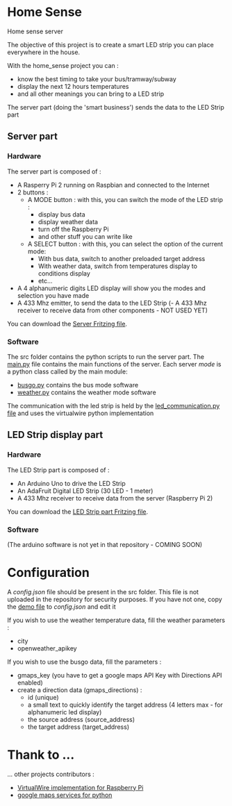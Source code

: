 # Home Sense
Home sense server

The objective of this project is to create a smart LED strip you can place everywhere in the house.

With the home_sense project you can :
- know the best timing to take your bus/tramway/subway
- display the next 12 hours temperatures
- and all other meanings you can bring to a LED strip

The server part (doing the 'smart business') sends the data to the LED Strip part

## Server part

### Hardware

The server part is composed of :
- A Rasperry Pi 2 running on Raspbian and connected to the Internet
- 2 buttons :
	- A MODE button : with this, you can switch the mode of the LED strip :
		- display bus data
		- display weather data
		- turn off the Raspberry Pi
		- and other stuff you can write like 
	- A SELECT button : with this, you can select the option of the current mode:
		- With bus data,  switch to another preloaded target address
		- With weather data, switch from temperatures display to conditions display
		- etc...
- A 4 alphanumeric digits LED display will show you the modes and selection you have made
- A 433 Mhz emitter, to send the data to the LED Strip 
(- A 433 Mhz receiver to receive data from other components - NOT USED YET)

You can download the [Server Fritzing file](fritzing/server.fzz).

### Software

The src folder contains the python scripts to run the server part.
The [main.py](src/main.py) file contains the main functions of the server.
Each server _mode_ is a python class called by the main module:
- [busgo.py](src/busgo.py) contains the bus mode software
- [weather.py](src/weather.py) contains the weather mode software

The communication with the led strip is held by the [led_communication.py file](src/led_communication.py) and uses the virtualwire python implementation

## LED Strip display part

### Hardware

The LED Strip part is composed of :
- An Arduino Uno to drive the LED Strip
- An AdaFruit Digital LED Strip (30 LED - 1 meter)
- A 433 Mhz receiver to receive data from the server (Raspberry Pi 2)

You can download the [LED Strip part Fritzing file](fritzing/ardled.fzz).

### Software
(The arduino software is not yet in that repository - COMING SOON)

# Configuration

A _config.json_ file should be present in the src folder. This file is not uploaded in the repository for security purposes.
If you have not one, copy the [demo file](src/demo_config.json) to _config.json_ and edit it

If you wish to use the weather temperature data, fill the weather parameters : 
- city
- openweather_apikey


If you wish to use the busgo data, fill the parameters : 
- gmaps_key (you have to get a google maps API Key with Directions API enabled)
- create a direction data (gmaps_directions) :
	- id (unique)
	- a small text to quickly identify the target address (4 letters max - for alphanumeric led display)
	- the source address (source_address)
	- the target address (target_address)

# Thank to ...

... other projects contributors :
- [VirtualWire implementation for Raspberry Pi](../../joan2937/pigpio)
- [google maps services for python](../../googlemaps/google-maps-services-python)